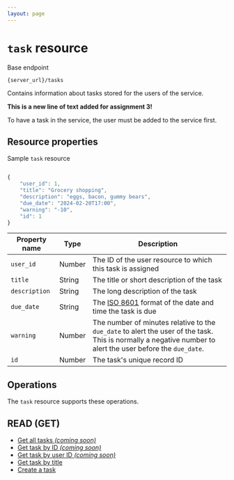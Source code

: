 ```yaml
---
layout: page
---
```

# `task` resource

Base endpoint

```shell
{server_url}/tasks
```

Contains information about tasks stored for the users of the service.

**This is a new line of text added for assignment 3!**

To have a task in the service, the user must be added to
the service first.

## Resource properties

Sample `task` resource

```js

{
    "user_id": 1,
    "title": "Grocery shopping",
    "description": "eggs, bacon, gummy bears",
    "due_date": "2024-02-20T17:00",
    "warning": "-10",
    "id": 1
}
```

| Property name | Type | Description |
| ------------- | ----------- | ----------- |
| `user_id` | Number | The ID of the user resource to which this task is assigned |
| `title` | String | The title or short description of the task |
| `description` | String | The long description of the task|
| `due_date` | String | The [ISO 8601](https://en.wikipedia.org/wiki/ISO_8601) format of the date and time the task is due |
| `warning` | Number | The number of minutes relative to the `due_date` to alert the user of the task. This is normally a negative number to alert the user before the `due_date`.|
| `id` | Number | The task's unique record ID |

## Operations

The `task` resource supports these operations.

## READ (GET)

* [Get all tasks _(coming soon)_](#resource-properties)
* [Get task by ID _(coming soon)_](#resource-properties)
* [Get task by user ID _(coming soon)_](#resource-properties)
* [Get task by title](tasks-ref-topic-get-task-by-title)
* [Create a task](tasks-create-task.md/)
